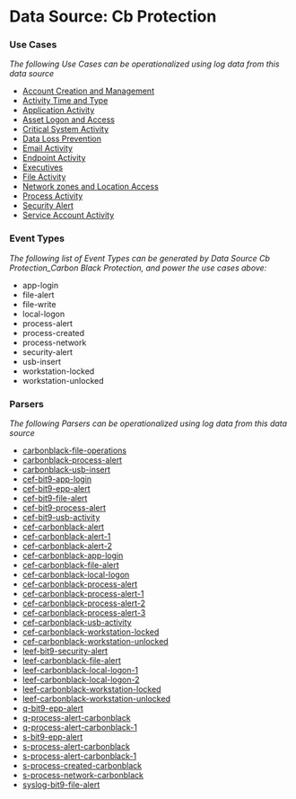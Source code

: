 Data Source: Cb Protection
==========================

### Use Cases

_The following Use Cases can be operationalized using log data from this data source_

* [Account Creation and Management](usecase_account_creation_and_management.md)
* [Activity Time  and Type](usecase_activity_time__and_type.md)
* [Application Activity](usecase_application_activity.md)
* [Asset Logon and Access](usecase_asset_logon_and_access.md)
* [Critical System Activity](usecase_critical_system_activity.md)
* [Data Loss Prevention](usecase_data_loss_prevention.md)
* [Email Activity](usecase_email_activity.md)
* [Endpoint Activity](usecase_endpoint_activity.md)
* [Executives](usecase_executives.md)
* [File Activity](usecase_file_activity.md)
* [Network zones and Location Access](usecase_network_zones_and_location_access.md)
* [Process Activity](usecase_process_activity.md)
* [Security Alert](usecase_security_alert.md)
* [Service Account Activity](usecase_service_account_activity.md)


### Event Types

_The following list of Event Types can be generated by Data Source Cb Protection_Carbon Black Protection, and power the use cases above:_

- app-login
- file-alert
- file-write
- local-logon
- process-alert
- process-created
- process-network
- security-alert
- usb-insert
- workstation-locked
- workstation-unlocked


### Parsers

_The following Parsers can be operationalized using log data from this data source_

* [carbonblack-file-operations](parserContent_carbonblack-file-operations.md)
* [carbonblack-process-alert](parserContent_carbonblack-process-alert.md)
* [carbonblack-usb-insert](parserContent_carbonblack-usb-insert.md)
* [cef-bit9-app-login](parserContent_cef-bit9-app-login.md)
* [cef-bit9-epp-alert](parserContent_cef-bit9-epp-alert.md)
* [cef-bit9-file-alert](parserContent_cef-bit9-file-alert.md)
* [cef-bit9-process-alert](parserContent_cef-bit9-process-alert.md)
* [cef-bit9-usb-activity](parserContent_cef-bit9-usb-activity.md)
* [cef-carbonblack-alert](parserContent_cef-carbonblack-alert.md)
* [cef-carbonblack-alert-1](parserContent_cef-carbonblack-alert-1.md)
* [cef-carbonblack-alert-2](parserContent_cef-carbonblack-alert-2.md)
* [cef-carbonblack-app-login](parserContent_cef-carbonblack-app-login.md)
* [cef-carbonblack-file-alert](parserContent_cef-carbonblack-file-alert.md)
* [cef-carbonblack-local-logon](parserContent_cef-carbonblack-local-logon.md)
* [cef-carbonblack-process-alert](parserContent_cef-carbonblack-process-alert.md)
* [cef-carbonblack-process-alert-1](parserContent_cef-carbonblack-process-alert-1.md)
* [cef-carbonblack-process-alert-2](parserContent_cef-carbonblack-process-alert-2.md)
* [cef-carbonblack-process-alert-3](parserContent_cef-carbonblack-process-alert-3.md)
* [cef-carbonblack-usb-activity](parserContent_cef-carbonblack-usb-activity.md)
* [cef-carbonblack-workstation-locked](parserContent_cef-carbonblack-workstation-locked.md)
* [cef-carbonblack-workstation-unlocked](parserContent_cef-carbonblack-workstation-unlocked.md)
* [leef-bit9-security-alert](parserContent_leef-bit9-security-alert.md)
* [leef-carbonblack-file-alert](parserContent_leef-carbonblack-file-alert.md)
* [leef-carbonblack-local-logon-1](parserContent_leef-carbonblack-local-logon-1.md)
* [leef-carbonblack-local-logon-2](parserContent_leef-carbonblack-local-logon-2.md)
* [leef-carbonblack-workstation-locked](parserContent_leef-carbonblack-workstation-locked.md)
* [leef-carbonblack-workstation-unlocked](parserContent_leef-carbonblack-workstation-unlocked.md)
* [q-bit9-epp-alert](parserContent_q-bit9-epp-alert.md)
* [q-process-alert-carbonblack](parserContent_q-process-alert-carbonblack.md)
* [q-process-alert-carbonblack-1](parserContent_q-process-alert-carbonblack-1.md)
* [s-bit9-epp-alert](parserContent_s-bit9-epp-alert.md)
* [s-process-alert-carbonblack](parserContent_s-process-alert-carbonblack.md)
* [s-process-alert-carbonblack-1](parserContent_s-process-alert-carbonblack-1.md)
* [s-process-created-carbonblack](parserContent_s-process-created-carbonblack.md)
* [s-process-network-carbonblack](parserContent_s-process-network-carbonblack.md)
* [syslog-bit9-file-alert](parserContent_syslog-bit9-file-alert.md)
